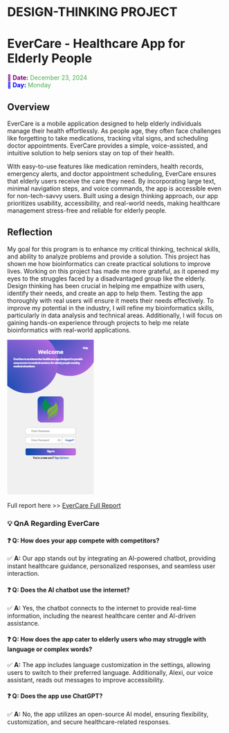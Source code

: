 # DESIGN-THINKING PROJECT

# EverCare - Healthcare App for Elderly People

<span style="color:purple; font-weight:bold">📅 Date:</span> <span style="color:#4CAF50">December 23, 2024</span>  
<span style="color:blue; font-weight:bold">📆 Day:</span> <span style="color:#4CAF50">Monday</span>

## Overview 
EverCare is a mobile application designed to help elderly individuals manage their health effortlessly. As people age, they often face challenges like forgetting to take medications, tracking vital signs, and scheduling doctor appointments. EverCare provides a simple, voice-assisted, and intuitive solution to help seniors stay on top of their health.

With easy-to-use features like medication reminders, health records, emergency alerts, and doctor appointment scheduling, EverCare ensures that elderly users receive the care they need. By incorporating large text, minimal navigation steps, and voice commands, the app is accessible even for non-tech-savvy users. Built using a design thinking approach, our app prioritizes usability, accessibility, and real-world needs, making healthcare management stress-free and reliable for elderly people. 

## Reflection
My goal for this program is to enhance my critical thinking, technical skills, and ability to analyze problems and provide a solution. This project has shown me how bioinformatics can create practical solutions to improve lives. Working on this project has made me more grateful, as it opened my eyes to the struggles faced by a disadvantaged group like the elderly.
Design thinking has been crucial in helping me empathize with users, identify their needs, and create an app to help them. Testing the app thoroughly with real users will ensure it meets their needs effectively. To improve my potential in the industry, I will refine my bioinformatics skills, particularly in data analysis and technical areas. Additionally, I will focus on gaining hands-on experience through projects to help me relate bioinformatics with real-world applications.

<img src="https://github.com/khiraanisa/files/blob/main/Screenshot%202025-02-12%20011251.png" alt="Classroom Discussion Photo" width="200">

Full report here >> [EverCare Full Report](https://github.com/khiraanisa/files/blob/main/REPORT%20DESIGN%20THINKING%20PROJECT%20(GROUP%205)%20.pdf)

### 💡 QnA Regarding EverCare  

#### ❓ Q: How does your app compete with competitors?  
✅ **A:** Our app stands out by integrating an AI-powered chatbot, providing instant healthcare guidance, personalized responses, and seamless user interaction.  

#### ❓ Q: Does the AI chatbot use the internet?  
✅ **A:** Yes, the chatbot connects to the internet to provide real-time information, including the nearest healthcare center and AI-driven assistance.  

#### ❓ Q: How does the app cater to elderly users who may struggle with language or complex words?  
✅ **A:** The app includes language customization in the settings, allowing users to switch to their preferred language. Additionally, Alexi, our voice assistant, reads out messages to improve accessibility.  

#### ❓ Q: Does the app use ChatGPT?  
✅ **A:** No, the app utilizes an open-source AI model, ensuring flexibility, customization, and secure healthcare-related responses.  


